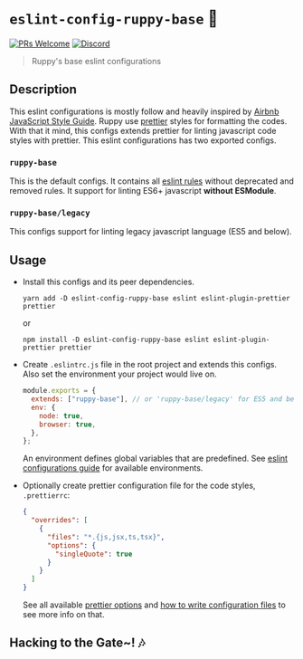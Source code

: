# `eslint-config-ruppy-base` 🐣

[![PRs Welcome](https://img.shields.io/badge/PRs-welcome-brightgreen.svg?style=flat-square)](https://github.com/Ruppyio/eslint-configs/blob/master/CHANGELOG.md)
[![Discord](https://img.shields.io/discord/340308951826694157?style=flat-square&logo=discord&label=chat+and+discuss)](https://discord.gg/Zw8d3wy "Emperor Ruppy's Kingdom")

> Ruppy's base eslint configurations

## Description

This eslint configurations is mostly follow and heavily inspired by
[Airbnb JavaScript Style Guide][airbnb]. Ruppy use [prettier][prettier] styles
for formatting the codes. With that it mind, this configs extends prettier
for linting javascript code styles with prettier.
This eslint configurations has two exported configs.

### `ruppy-base`

This is the default configs. It contains all [eslint rules][eslint-rules] without
deprecated and removed rules. It support for linting ES6+ javascript **without ESModule**.

### `ruppy-base/legacy`

This configs support for linting legacy javascript language (ES5 and below).

## Usage

- Install this configs and its peer dependencies.

  ```bin
  yarn add -D eslint-config-ruppy-base eslint eslint-plugin-prettier prettier
  ```

  or

  ```bin
  npm install -D eslint-config-ruppy-base eslint eslint-plugin-prettier prettier
  ```

- Create `.eslintrc.js` file in the root project and extends this configs.
  Also set the environment your project would live on.

  ```js
  module.exports = {
    extends: ["ruppy-base"], // or 'ruppy-base/legacy' for ES5 and below
    env: {
      node: true,
      browser: true,
    },
  };
  ```

  An environment defines global variables that are predefined.
  See [eslint configurations guide][eslint-env] for available environments.

- Optionally create prettier configuration file for the code styles, `.prettierrc`:

  ```json
  {
    "overrides": [
      {
        "files": "*.{js,jsx,ts,tsx}",
        "options": {
          "singleQuote": true
        }
      }
    ]
  }
  ```

  See all available [prettier options][prettier-option] and
  [how to write configuration files][prettier-config] to see more info on that.

## Hacking to the Gate~! 🎶

<!-- Variables -->

[airbnb]: https://github.com/airbnb/javascript "Airbnb JavaScript Style Guide"
[eslint-rules]: https://eslint.org/docs/rules/ "ESLint Rules"
[eslint-env]: https://eslint.org/docs/user-guide/configuring#specifying-environments "ESLint Environments"
[prettier]: https://prettier.io/ "Prettier Code Formatter"
[prettier-option]: https://prettier.io/docs/en/options.html "Prettier Options"
[prettier-config]: https://prettier.io/docs/en/configuration.html "Prettier Configurations"
